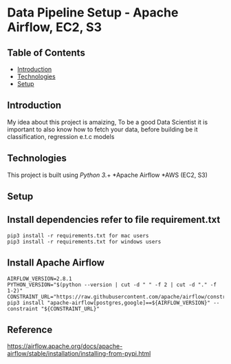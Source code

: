 # Data Pipeline Setup - Apache Airflow, EC2, S3

## Table of Contents
* [Introduction](#Introduction)
* [Technologies](#technologies)
* [Setup](#setup)

## Introduction
My idea about this project is amaizing, To be a good Data Scientist it is important to also know how to fetch your data, before building be it classification, regression e.t.c models

## Technologies
This project is built using 
*Python 3.*+
*Apache Airflow
*AWS (EC2, S3)

## Setup
## Install dependencies refer to file requirement.txt
```
pip3 install -r requirements.txt for mac users 
pip3 install -r requirements.txt for windows users 
```

## Install Apache Airflow 
```
AIRFLOW_VERSION=2.8.1
PYTHON_VERSION="$(python --version | cut -d " " -f 2 | cut -d "." -f 1-2)"
CONSTRAINT_URL="https://raw.githubusercontent.com/apache/airflow/constraints-${AIRFLOW_VERSION}/constraints-${PYTHON_VERSION}.txt"
pip3 install "apache-airflow[postgres,google]==${AIRFLOW_VERSION}" --constraint "${CONSTRAINT_URL}"
```

## Reference 
https://airflow.apache.org/docs/apache-airflow/stable/installation/installing-from-pypi.html